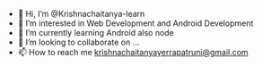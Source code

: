 - 👋 Hi, I’m @Krishnachaitanya-learn
- 👀 I’m interested in Web Development and Android Development
- 🌱 I’m currently learning Android also node
- 💞️ I’m looking to collaborate on ...
- 📫 How to reach me krishnachaitanyayerrapatruni@gmail.com

<!---
Krishnachaitanya-learn/Krishnachaitanya-learn is a ✨ special ✨ repository because its `README.md` (this file) appears on your GitHub profile.
You can click the Preview link to take a look at your changes.
--->
